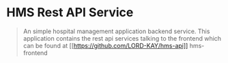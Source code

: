 # HMS Rest API Service
> An simple hospital management application backend service.
> This application contains the rest api services talking to the frontend which can be found at [[https://github.com/LORD-KAY/hms-api]] hms-frontend